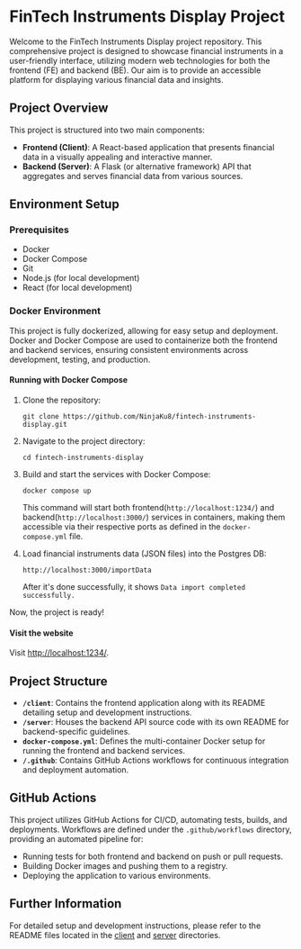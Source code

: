 # FinTech Instruments Display Project

Welcome to the FinTech Instruments Display project repository. This comprehensive project is designed to showcase financial instruments in a user-friendly interface, utilizing modern web technologies for both the frontend (FE) and backend (BE). Our aim is to provide an accessible platform for displaying various financial data and insights.

## Project Overview

This project is structured into two main components:

- **Frontend (Client)**: A React-based application that presents financial data in a visually appealing and interactive manner.
- **Backend (Server)**: A Flask (or alternative framework) API that aggregates and serves financial data from various sources.

## Environment Setup

### Prerequisites

- Docker
- Docker Compose
- Git
- Node.js (for local development)
- React (for local development)

### Docker Environment

This project is fully dockerized, allowing for easy setup and deployment. Docker and Docker Compose are used to containerize both the frontend and backend services, ensuring consistent environments across development, testing, and production.

#### Running with Docker Compose

1. Clone the repository:
   ```
   git clone https://github.com/NinjaKu8/fintech-instruments-display.git
   ```
2. Navigate to the project directory:
   ```
   cd fintech-instruments-display
   ```
3. Build and start the services with Docker Compose:

   ```
   docker compose up
   ```

   This command will start both frontend(`http://localhost:1234/`) and backend(`http://localhost:3000/`) services in containers, making them accessible via their respective ports as defined in the `docker-compose.yml` file.

4. Load financial instruments data (JSON files) into the Postgres DB:

   ```
   http://localhost:3000/importData
   ```

   After it's done successfully, it shows `Data import completed successfully.`

Now, the project is ready!

#### Visit the website

Visit [http://localhost:1234/](http://localhost:1234/).

## Project Structure

- **`/client`**: Contains the frontend application along with its README detailing setup and development instructions.
- **`/server`**: Houses the backend API source code with its own README for backend-specific guidelines.
- **`docker-compose.yml`**: Defines the multi-container Docker setup for running the frontend and backend services.
- **`/.github`**: Contains GitHub Actions workflows for continuous integration and deployment automation.

## GitHub Actions

This project utilizes GitHub Actions for CI/CD, automating tests, builds, and deployments. Workflows are defined under the `.github/workflows` directory, providing an automated pipeline for:

- Running tests for both frontend and backend on push or pull requests.
- Building Docker images and pushing them to a registry.
- Deploying the application to various environments.

## Further Information

For detailed setup and development instructions, please refer to the README files located in the [client](https://github.com/NinjaKu8/fintech-instruments-display/blob/master/client/README.md) and [server](https://github.com/NinjaKu8/fintech-instruments-display/blob/master/server/README.md) directories.
